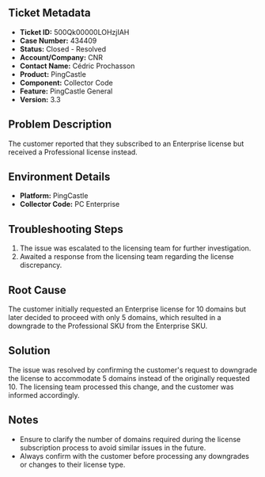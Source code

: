 ## Ticket Metadata
- **Ticket ID:** 500Qk00000LOHzjIAH
- **Case Number:** 434409
- **Status:** Closed - Resolved
- **Account/Company:** CNR
- **Contact Name:** Cédric Prochasson
- **Product:** PingCastle
- **Component:** Collector Code
- **Feature:** PingCastle General
- **Version:** 3.3

## Problem Description
The customer reported that they subscribed to an Enterprise license but received a Professional license instead.

## Environment Details
- **Platform:** PingCastle
- **Collector Code:** PC Enterprise

## Troubleshooting Steps
1. The issue was escalated to the licensing team for further investigation.
2. Awaited a response from the licensing team regarding the license discrepancy.

## Root Cause
The customer initially requested an Enterprise license for 10 domains but later decided to proceed with only 5 domains, which resulted in a downgrade to the Professional SKU from the Enterprise SKU.

## Solution
The issue was resolved by confirming the customer's request to downgrade the license to accommodate 5 domains instead of the originally requested 10. The licensing team processed this change, and the customer was informed accordingly.

## Notes
- Ensure to clarify the number of domains required during the license subscription process to avoid similar issues in the future.
- Always confirm with the customer before processing any downgrades or changes to their license type.